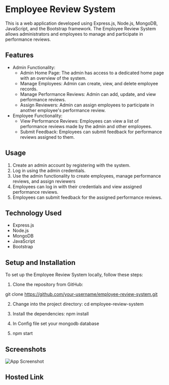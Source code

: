 
# Employee Review System

This is a web application developed using Express.js, Node.js, MongoDB, JavaScript, and the Bootstrap framework. The Employee Review System allows administrators and employees to manage and participate in performance reviews.





## Features

* Admin Functionality:
   - Admin Home Page: The admin has access to a dedicated home page with an overview of the system.
    - Manage Employees: Admin can create, view, and delete employee records.
    - Manage Performance Reviews: Admin can add, update, and view performance reviews.
    - Assign Reviewers: Admin can assign employees to participate in another employee's performance review.
* Employee Functionality:
    - View Performance Reviews: Employees can view a list of performance reviews made by the admin and other employees.
    - Submit Feedback: Employees can submit feedback for performance reviews assigned to them.



## Usage

1. Create an admin account by registering with the system.
2. Log in using the admin credentials.
3. Use the admin functionality to create employees, manage performance reviews, and assign reviewers
4. Employees can log in with their credentials and view assigned performance reviews.
5. Employees can submit feedback for the assigned performance reviews.
## Technology Used
* Express.js
* Node.js
* MongoDB
* JavaScript
* Bootstrap
## Setup and Installation

To set up the Employee Review System locally, follow these steps:
1. Clone the repository from GitHub:

git clone https://github.com/your-username/employee-review-system.git

2. Change into the project directory:
 cd employee-review-system

3. Install the dependencies:
 npm install

4. In Config file set your mongodb database

5. npm start




## Screenshots

![App Screenshot](https://via.placeholder.com/468x300?text=App+Screenshot+Here)


## Hosted Link

